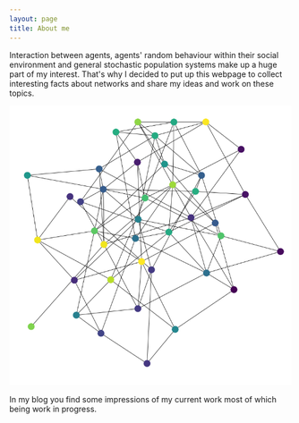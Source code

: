 ```yaml
---
layout: page
title: About me 
---
```


Interaction between agents, agents' random behaviour within their social environment and general stochastic population systems make up a huge part of my interest. 
That's why I decided to put up this webpage to collect interesting facts about networks and share my ideas and work on these topics. 

<div style='float: center'>
  <img style='width: 600px' src="_images/random_graph_example.png"></img>
</div>

In my blog you find some impressions of my current work most of which being work in progress.
